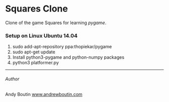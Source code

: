 # Squares Clone

Clone of the game Squares for learning *pygame*.

### Setup on Linux Ubuntu 14.04

1. sudo add-apt-repository ppa:thopiekar/pygame
2. sudo apt-get update
3. Install python3-pygame and python-numpy packages
4. python3 platformer.py

---

###### Author

Andy Boutin
www.andrewboutin.com
